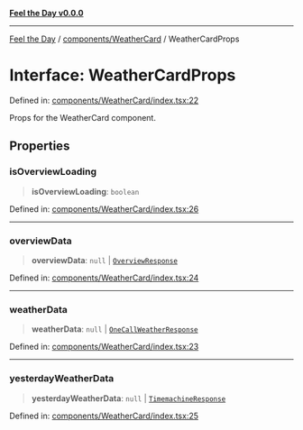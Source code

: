 [**Feel the Day v0.0.0**](../../../README.md)

***

[Feel the Day](../../../README.md) / [components/WeatherCard](../README.md) / WeatherCardProps

# Interface: WeatherCardProps

Defined in: [components/WeatherCard/index.tsx:22](https://github.com/HyeinKang/feel-the-day/blob/8289c79f2741a9407fd7ce6a81056ae02e4eeed7/src/components/WeatherCard/index.tsx#L22)

Props for the WeatherCard component.

## Properties

### isOverviewLoading

> **isOverviewLoading**: `boolean`

Defined in: [components/WeatherCard/index.tsx:26](https://github.com/HyeinKang/feel-the-day/blob/8289c79f2741a9407fd7ce6a81056ae02e4eeed7/src/components/WeatherCard/index.tsx#L26)

***

### overviewData

> **overviewData**: `null` \| [`OverviewResponse`](../../../types/api/openWeather/overview/interfaces/OverviewResponse.md)

Defined in: [components/WeatherCard/index.tsx:24](https://github.com/HyeinKang/feel-the-day/blob/8289c79f2741a9407fd7ce6a81056ae02e4eeed7/src/components/WeatherCard/index.tsx#L24)

***

### weatherData

> **weatherData**: `null` \| [`OneCallWeatherResponse`](../../../types/api/openWeather/oneCall/interfaces/OneCallWeatherResponse.md)

Defined in: [components/WeatherCard/index.tsx:23](https://github.com/HyeinKang/feel-the-day/blob/8289c79f2741a9407fd7ce6a81056ae02e4eeed7/src/components/WeatherCard/index.tsx#L23)

***

### yesterdayWeatherData

> **yesterdayWeatherData**: `null` \| [`TimemachineResponse`](../../../types/api/openWeather/timemachine/interfaces/TimemachineResponse.md)

Defined in: [components/WeatherCard/index.tsx:25](https://github.com/HyeinKang/feel-the-day/blob/8289c79f2741a9407fd7ce6a81056ae02e4eeed7/src/components/WeatherCard/index.tsx#L25)
